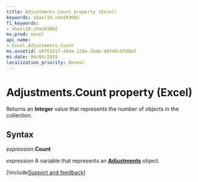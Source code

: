 ```yaml
---
title: Adjustments.Count property (Excel)
keywords: vbaxl10.chm103002
f1_keywords:
- vbaxl10.chm103002
ms.prod: excel
api_name:
- Excel.Adjustments.Count
ms.assetid: e8761617-484a-128a-3bab-487e0c5fd6b3
ms.date: 04/04/2019
localization_priority: Normal
---
```



# Adjustments.Count property (Excel)

Returns an **Integer** value that represents the number of objects in the collection.


## Syntax

_expression_.**Count**

_expression_ A variable that represents an **[Adjustments](Excel.Adjustments.md)** object.




[!include[Support and feedback](~/includes/feedback-boilerplate.md)]